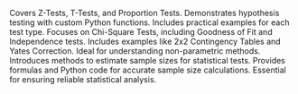 Covers Z-Tests, T-Tests, and Proportion Tests.
Demonstrates hypothesis testing with custom Python functions.
Includes practical examples for each test type.
Focuses on Chi-Square Tests, including Goodness of Fit and Independence tests.
Includes examples like 2x2 Contingency Tables and Yates Correction.
Ideal for understanding non-parametric methods.
Introduces methods to estimate sample sizes for statistical tests.
Provides formulas and Python code for accurate sample size calculations.
Essential for ensuring reliable statistical analysis.

